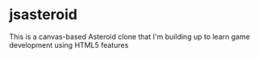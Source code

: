 jsasteroid
==========

This is a canvas-based Asteroid clone that I'm building up to learn game development using HTML5 features
